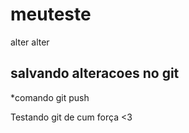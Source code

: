 # meuteste

alter alter

## salvando alteracoes no git
*comando git push

Testando git de cum força <3